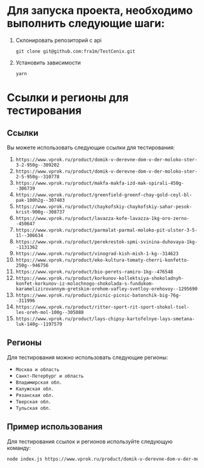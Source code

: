 # Для запуска проекта, необходимо выполнить следующие шаги:

1. Склонировать репозиторий с api

   ```
   git clone git@github.com:fra1m/TestCenix.git
   ```

2. Установить зависимости

   ```
   yarn
   ```

# Ссылки и регионы для тестирования

## Ссылки

Вы можете использовать следующие ссылки для тестирования:

1. `https://www.vprok.ru/product/domik-v-derevne-dom-v-der-moloko-ster-3-2-950g--309202`
2. `https://www.vprok.ru/product/domik-v-derevne-dom-v-der-moloko-ster-2-5-950g--310778`
3. `https://www.vprok.ru/product/makfa-makfa-izd-mak-spirali-450g--306739`
4. `https://www.vprok.ru/product/greenfield-greenf-chay-gold-ceyl-bl-pak-100h2g--307403`
5. `https://www.vprok.ru/product/chaykofskiy-chaykofskiy-sahar-pesok-krist-900g--308737`
6. `https://www.vprok.ru/product/lavazza-kofe-lavazza-1kg-oro-zerno--450647`
7. `https://www.vprok.ru/product/parmalat-parmal-moloko-pit-ulster-3-5-1l--306634`
8. `https://www.vprok.ru/product/perekrestok-spmi-svinina-duhovaya-1kg--1131362`
9. `https://www.vprok.ru/product/vinograd-kish-mish-1-kg--314623`
10. `https://www.vprok.ru/product/eko-kultura-tomaty-cherri-konfetto-250g--946756`
11. `https://www.vprok.ru/product/bio-perets-ramiro-1kg--476548`
12. `https://www.vprok.ru/product/korkunov-kollektsiya-shokoladnyh-konfet-korkunov-iz-molochnogo-shokolada-s-fundukom-karamelizirovannym-gretskim-orehom-vafley-svetloy-orehovoy--1295690`
13. `https://www.vprok.ru/product/picnic-picnic-batonchik-big-76g--311996`
14. `https://www.vprok.ru/product/ritter-sport-rit-sport-shokol-tsel-les-oreh-mol-100g--305088`
15. `https://www.vprok.ru/product/lays-chipsy-kartofelnye-lays-smetana-luk-140g--1197579`

## Регионы

Для тестирования можно использовать следующие регионы:

- `Москва и область`
- `Санкт-Петербург и область`
- `Владимирская обл.`
- `Калужская обл.`
- `Рязанская обл.`
- `Тверская обл.`
- `Тульская обл.`

## Пример использования

Для тестирования ссылок и регионов используйте следующую команду:

```bash
node index.js https://www.vprok.ru/product/domik-v-derevne-dom-v-der-moloko-ster-3-2-950g--309202 "Санкт-Петербург и область"
